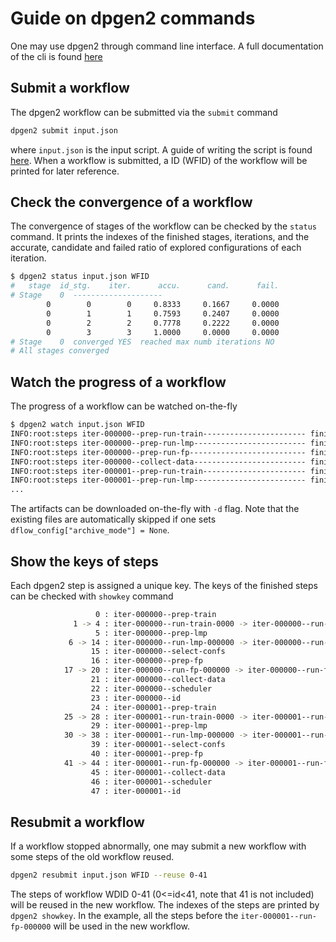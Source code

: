 # Guide on dpgen2 commands

One may use dpgen2 through command line interface. A full documentation of the cli is found [here](fullcli)

## Submit a workflow 
The dpgen2 workflow can be submitted via the `submit` command
```bash
dpgen2 submit input.json
```
where `input.json` is the input script. A guide of writing the script is found [here](inputscript).
When a workflow is submitted, a ID (WFID) of the workflow will be printed for later reference.

## Check the convergence of a workflow
The convergence of stages of the workflow can be checked by the `status` command. It prints the indexes of the finished stages, iterations, and the accurate, candidate and failed ratio of explored configurations of each iteration. 
```bash
$ dpgen2 status input.json WFID
#   stage  id_stg.    iter.      accu.      cand.      fail.
# Stage    0  --------------------
        0        0        0     0.8333     0.1667     0.0000
        0        1        1     0.7593     0.2407     0.0000
        0        2        2     0.7778     0.2222     0.0000
        0        3        3     1.0000     0.0000     0.0000
# Stage    0  converged YES  reached max numb iterations NO 
# All stages converged
```

## Watch the progress of a workflow
The progress of a workflow can be watched on-the-fly
```bash
$ dpgen2 watch input.json WFID
INFO:root:steps iter-000000--prep-run-train----------------------- finished
INFO:root:steps iter-000000--prep-run-lmp------------------------- finished
INFO:root:steps iter-000000--prep-run-fp-------------------------- finished
INFO:root:steps iter-000000--collect-data------------------------- finished
INFO:root:steps iter-000001--prep-run-train----------------------- finished
INFO:root:steps iter-000001--prep-run-lmp------------------------- finished
...
```
The artifacts can be downloaded on-the-fly with `-d` flag. Note that the existing files are automatically skipped if one sets `dflow_config["archive_mode"] = None`.


## Show the keys of steps

Each dpgen2 step is assigned a unique key. The keys of the finished steps can be checked with `showkey` command
```bash                                                                                                                                                                              $ dpgen2 showkey input.json WFID
                   0 : iter-000000--prep-train
              1 -> 4 : iter-000000--run-train-0000 -> iter-000000--run-train-0003
                   5 : iter-000000--prep-lmp
             6 -> 14 : iter-000000--run-lmp-000000 -> iter-000000--run-lmp-000008
                  15 : iter-000000--select-confs
                  16 : iter-000000--prep-fp
            17 -> 20 : iter-000000--run-fp-000000 -> iter-000000--run-fp-000003
                  21 : iter-000000--collect-data
                  22 : iter-000000--scheduler
                  23 : iter-000000--id
                  24 : iter-000001--prep-train
            25 -> 28 : iter-000001--run-train-0000 -> iter-000001--run-train-0003
                  29 : iter-000001--prep-lmp
            30 -> 38 : iter-000001--run-lmp-000000 -> iter-000001--run-lmp-000008
                  39 : iter-000001--select-confs
                  40 : iter-000001--prep-fp
            41 -> 44 : iter-000001--run-fp-000000 -> iter-000001--run-fp-000003
                  45 : iter-000001--collect-data
                  46 : iter-000001--scheduler
                  47 : iter-000001--id
```


## Resubmit a workflow

If a workflow stopped abnormally, one may submit a new workflow with some steps of the old workflow reused. 
```bash
dpgen2 resubmit input.json WFID --reuse 0-41
```
The steps of workflow WDID 0-41 (0<=id<41, note that 41 is not included) will be reused in the new workflow. The indexes of the steps are printed by `dpgen2 showkey`. In the example, all the steps before the `iter-000001--run-fp-000000` will be used in the new workflow.
